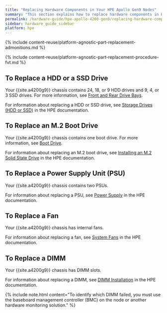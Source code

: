 ```yaml
---
title: "Replacing Hardware Components in Your HPE Apollo Gen9 Nodes"
summary: "This section explains how to replace hardware components in HPE Apollo Gen9 nodes."
permalink: /hardware-guide/hpe-apollo-4200-gen9/replacing-hardware-components.html
sidebar: hardware_guide_sidebar
platform: hpe
---
```


{% include content-reuse/platform-agnostic-part-replacement-admonitions.md %}

{% include content-reuse/platform-agnostic-part-replacement-procedure-fvt.md %}

## To Replace a HDD or a SSD Drive
Your {{site.a4200g9}} chassis contains 24, 18, or 9 HDD drives and 9, 4, or 3 SSD drives. For more information, see [Front and Rear Drive Bays](front-rear-drives.html).

For information about replacing a HDD or SSD drive, see [Storage Drives (HDD or SSD)](https://support.hpe.com/resource3/docDisplay/pdfjs/web/viewer.html?file=%2Fhpesc%2Fpublic%2Fapi%2Fdocument%2Fc04718423%3Fv%3D1714776977000&locale=en-US&rangeChunkSize=256000&disableAutoFetch=false&disableCache=true&version=20240906085958&theme=light#%5B%7B%22num%22%3A708%2C%22gen%22%3A0%7D%2C%7B%22name%22%3A%22XYZ%22%7D%2C54%2C256%2Cnull%5D) in the HPE documentation.

## To Replace an M.2 Boot Drive
Your {{site.a4200g9}} chassis contains one boot drive. For more information, see [Boot Drive](front-rear-drives.html#boot-drive).

For information about replacing an M.2 boot drive, see [Installing an M.2 Solid State Drive](https://support.hpe.com/resource3/docDisplay/pdfjs/web/viewer.html?file=%2Fhpesc%2Fpublic%2Fapi%2Fdocument%2Fc04718423%3Fv%3D1714776977000&locale=en-US&rangeChunkSize=256000&disableAutoFetch=false&disableCache=true&version=20240906085958&theme=light#%5B%7B%22num%22%3A923%2C%22gen%22%3A0%7D%2C%7B%22name%22%3A%22XYZ%22%7D%2C54%2C276%2Cnull%5D) in the HPE documentation.

## To Replace a Power Supply Unit (PSU)
Your {{site.a4200g9}} chassis contains two PSUs.

For information about replacing a PSU, see [Power Supply](https://support.hpe.com/resource3/docDisplay/pdfjs/web/viewer.html?file=%2Fhpesc%2Fpublic%2Fapi%2Fdocument%2Fc04718423%3Fv%3D1714776977000&locale=en-US&rangeChunkSize=256000&disableAutoFetch=false&disableCache=true&version=20240906085958&theme=light#%5B%7B%22num%22%3A708%2C%22gen%22%3A0%7D%2C%7B%22name%22%3A%22XYZ%22%7D%2C54%2C256%2Cnull%5D) in the HPE documentation.

## To Replace a Fan
Your {{site.a4200g9}} chassis has internal fans.

For information about replacing a fan, see [System Fans](https://support.hpe.com/resource3/docDisplay/pdfjs/web/viewer.html?file=%2Fhpesc%2Fpublic%2Fapi%2Fdocument%2Fc04718423%3Fv%3D1714776977000&locale=en-US&rangeChunkSize=256000&disableAutoFetch=false&disableCache=true&version=20240906085958&theme=light#%5B%7B%22num%22%3A754%2C%22gen%22%3A0%7D%2C%7B%22name%22%3A%22XYZ%22%7D%2C54%2C357%2Cnull%5D) in the HPE documentation.

## To Replace a DIMM
Your {{site.a4200g9}} chassis has DIMM slots.

For information about replacing a DIMM, see [DIMM Installation](https://support.hpe.com/resource3/docDisplay/pdfjs/web/viewer.html?file=%2Fhpesc%2Fpublic%2Fapi%2Fdocument%2Fc04718423%3Fv%3D1714776977000&locale=en-US&rangeChunkSize=256000&disableAutoFetch=false&disableCache=true&version=20240906085958&theme=light#%5B%7B%22num%22%3A792%2C%22gen%22%3A0%7D%2C%7B%22name%22%3A%22XYZ%22%7D%2C54%2C745%2Cnull%5D) in the HPE documentation.

{% include note.html content="To identify which DIMM failed, you must use the baseboard management controller (BMC) on the node or another hardware monitoring solution." %}
